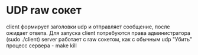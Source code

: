 # UDP raw сокет
client формирует заголовки udp и отправляет сообщение, после ожидает ответа.
Для запуска client потребуются права администратора (sudo ./client)
server работает с raw сокетом, как с обычным udp
"Убить" процесс сервера - make kill